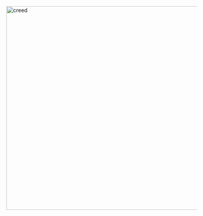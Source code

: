 <img width="950" height="540" alt="creed" src="https://github.com/user-attachments/assets/b30e9242-12c7-408f-8d05-59ccf8b990be" />
